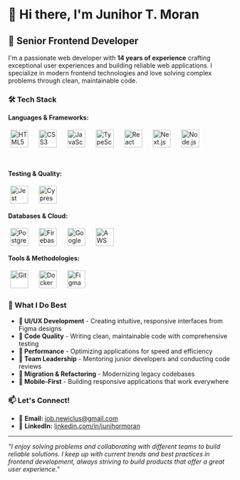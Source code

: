 # 👋 Hi there, I'm Junihor T. Moran

## 🚀 Senior Frontend Developer

I'm a passionate web developer with **14 years of experience** crafting exceptional user experiences and building reliable web applications. I specialize in modern frontend technologies and love solving complex problems through clean, maintainable code.

### 🛠️ Tech Stack

**Languages & Frameworks:**

<img src="https://cdn.jsdelivr.net/gh/devicons/devicon@latest/icons/html5/html5-original-wordmark.svg" alt="HTML5" width="40" height="40" style="margin-right: 10px; background-color: white; padding: 5px; border-radius: 5px;" /> <img src="https://cdn.jsdelivr.net/gh/devicons/devicon@latest/icons/css3/css3-original-wordmark.svg" alt="CSS3" width="40" height="40" style="margin-right: 10px; background-color: white; padding: 5px; border-radius: 5px;" /> <img src="https://cdn.jsdelivr.net/gh/devicons/devicon@latest/icons/javascript/javascript-original.svg" alt="JavaScript" width="40" height="40" style="margin-right: 10px; background-color: white; padding: 5px; border-radius: 5px;" /> <img src="https://cdn.jsdelivr.net/gh/devicons/devicon@latest/icons/typescript/typescript-original.svg" alt="TypeScript" width="40" height="40" style="margin-right: 10px; background-color: white; padding: 5px; border-radius: 5px;" /> <img src="https://cdn.jsdelivr.net/gh/devicons/devicon@latest/icons/react/react-original-wordmark.svg" alt="React" width="40" height="40" style="margin-right: 10px; background-color: white; padding: 5px; border-radius: 5px;" /> <img src="https://cdn.jsdelivr.net/gh/devicons/devicon@latest/icons/nextjs/nextjs-original-wordmark.svg" alt="Next.js" width="40" height="40" style="margin-right: 10px; background-color: white; padding: 5px; border-radius: 5px;" /> <img src="https://cdn.jsdelivr.net/gh/devicons/devicon@latest/icons/nodejs/nodejs-original-wordmark.svg" alt="Node.js" width="40" height="40" style="margin-right: 10px; background-color: white; padding: 5px; border-radius: 5px;" />

<br />

**Testing & Quality:**

<img src="https://cdn.jsdelivr.net/gh/devicons/devicon@latest/icons/jest/jest-plain.svg" alt="Jest" width="40" height="40" style="margin-right: 10px; background-color: white; padding: 5px; border-radius: 5px;" />
<img src="https://cdn.jsdelivr.net/gh/devicons/devicon@latest/icons/cypressio/cypressio-original.svg" alt="Cypress" width="40" height="40" style="margin-right: 10px; background-color: white; padding: 5px; border-radius: 5px;" />

<br />

**Databases & Cloud:**

<img src="https://cdn.jsdelivr.net/gh/devicons/devicon@latest/icons/postgresql/postgresql-original-wordmark.svg" alt="PostgreSQL" width="40" height="40" style="margin-right: 10px; background-color: white; padding: 5px; border-radius: 5px;" />
<img src="https://cdn.jsdelivr.net/gh/devicons/devicon@latest/icons/firebase/firebase-plain-wordmark.svg" alt="Firebase" width="40" height="40" style="margin-right: 10px; background-color: white; padding: 5px; border-radius: 5px;" />
<img src="https://cdn.jsdelivr.net/gh/devicons/devicon@latest/icons/googlecloud/googlecloud-original-wordmark.svg" alt="Google Cloud" width="40" height="40" style="margin-right: 10px; background-color: white; padding: 5px; border-radius: 5px;" />
<img src="https://cdn.jsdelivr.net/gh/devicons/devicon@latest/icons/amazonwebservices/amazonwebservices-original-wordmark.svg" alt="AWS" width="40" height="40" style="margin-right: 10px; background-color: white; padding: 5px; border-radius: 5px;" />

<br />

**Tools & Methodologies:**

<img src="https://cdn.jsdelivr.net/gh/devicons/devicon@latest/icons/git/git-original-wordmark.svg" alt="Git" width="40" height="40" style="margin-right: 10px; background-color: white; padding: 5px; border-radius: 5px;" />
<img src="https://cdn.jsdelivr.net/gh/devicons/devicon@latest/icons/docker/docker-original-wordmark.svg" alt="Docker" width="40" height="40" style="margin-right: 10px; background-color: white; padding: 5px; border-radius: 5px;" />
<img src="https://cdn.jsdelivr.net/gh/devicons/devicon@latest/icons/figma/figma-original.svg" alt="Figma" width="40" height="40" style="margin-right: 10px; background-color: white; padding: 5px; border-radius: 5px;" />

### 🎯 What I Do Best

- **🎨 UI/UX Development** - Creating intuitive, responsive interfaces from Figma designs
- **🔧 Code Quality** - Writing clean, maintainable code with comprehensive testing
- **🚀 Performance** - Optimizing applications for speed and efficiency
- **👥 Team Leadership** - Mentoring junior developers and conducting code reviews
- **🔄 Migration & Refactoring** - Modernizing legacy codebases
- **📱 Mobile-First** - Building responsive applications that work everywhere

### 📫 Let's Connect!

- 📧 **Email:** job.newiclus@gmail.com
- 💼 **LinkedIn:** [linkedin.com/in/junihormoran](https://linkedin.com/in/junihormoran)

---

_"I enjoy solving problems and collaborating with different teams to build reliable solutions. I keep up with current trends and best practices in frontend development, always striving to build products that offer a great user experience."_

<!--
**newiclus/newiclus** is a ✨ _special_ ✨ repository because its `README.md` (this file) appears on your GitHub profile.

Here are some ideas to get you started:

- 🔭 I'm currently working on ...
- 🌱 I'm currently learning ...
- 👯 I'm looking to collaborate on ...
- 🤔 I'm looking for help with ...
- 💬 Ask me about ...
- 📫 How to reach me: ...
- 😄 Pronouns: ...
- ⚡ Fun fact: ...
-->
